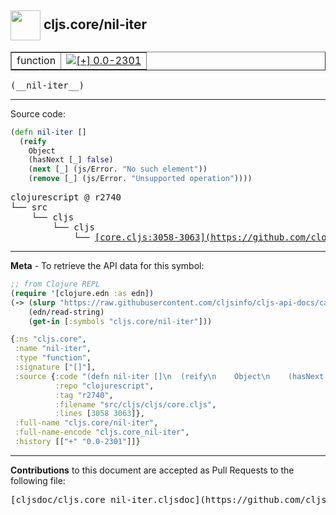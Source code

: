 ## <img width="48px" valign="middle" src="http://i.imgur.com/Hi20huC.png"> cljs.core/nil-iter

 <table border="1">
<tr>

<td>function</td>
<td><a href="https://github.com/cljsinfo/cljs-api-docs/tree/0.0-2301"><img valign="middle" alt="[+] 0.0-2301" src="https://img.shields.io/badge/+-0.0--2301-lightgrey.svg"></a> </td>
</tr>
</table>

 <samp>
(__nil-iter__)<br>
</samp>

---





Source code:

```clj
(defn nil-iter []
  (reify
    Object
    (hasNext [_] false)
    (next [_] (js/Error. "No such element"))
    (remove [_] (js/Error. "Unsupported operation"))))
```

 <pre>
clojurescript @ r2740
└── src
    └── cljs
        └── cljs
            └── <ins>[core.cljs:3058-3063](https://github.com/clojure/clojurescript/blob/r2740/src/cljs/cljs/core.cljs#L3058-L3063)</ins>
</pre>


---

__Meta__ - To retrieve the API data for this symbol:

```clj
;; from Clojure REPL
(require '[clojure.edn :as edn])
(-> (slurp "https://raw.githubusercontent.com/cljsinfo/cljs-api-docs/catalog/cljs-api.edn")
    (edn/read-string)
    (get-in [:symbols "cljs.core/nil-iter"]))
```

```clj
{:ns "cljs.core",
 :name "nil-iter",
 :type "function",
 :signature ["[]"],
 :source {:code "(defn nil-iter []\n  (reify\n    Object\n    (hasNext [_] false)\n    (next [_] (js/Error. \"No such element\"))\n    (remove [_] (js/Error. \"Unsupported operation\"))))",
          :repo "clojurescript",
          :tag "r2740",
          :filename "src/cljs/cljs/core.cljs",
          :lines [3058 3063]},
 :full-name "cljs.core/nil-iter",
 :full-name-encode "cljs.core_nil-iter",
 :history [["+" "0.0-2301"]]}

```

---

__Contributions__ to this document are accepted as Pull Requests to the following file:

 <pre>
[cljsdoc/cljs.core_nil-iter.cljsdoc](https://github.com/cljsinfo/cljs-api-docs/blob/master/cljsdoc/cljs.core_nil-iter.cljsdoc)
</pre>

